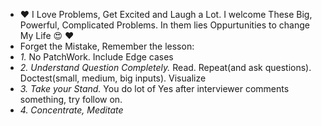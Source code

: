  - :heart: I Love Problems, Get Excited and Laugh a Lot. I welcome These Big, Powerful, Complicated Problems. In them lies Oppurtunities to change My Life :heart_eyes: :heart:
 - Forget the Mistake, Remember the lesson:
  - _1._ No PatchWork. Include Edge cases
  - _2. Understand Question Completely._ Read. Repeat(and ask questions). Doctest(small, medium, big inputs). Visualize
  - _3. Take your Stand._ You do lot of Yes after interviewer comments something, try follow on.
  - _4. Concentrate, Meditate_
